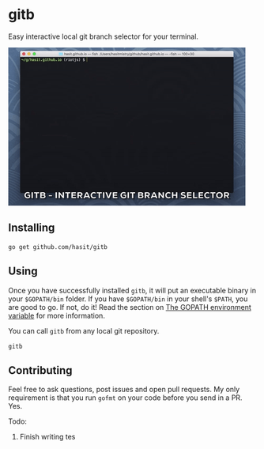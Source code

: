 # gitb
Easy interactive local git branch selector for your terminal.

![gitb](./assets/gitb.gif)

## Installing

```
go get github.com/hasit/gitb
```

## Using

Once you have successfully installed `gitb`, it will put an executable binary in your `$GOPATH/bin` folder. If you have `$GOPATH/bin` in your shell's `$PATH`, you are good to go. If not, do it! Read the section on [The GOPATH environment variable](https://golang.org/doc/code.html#GOPATH) for more information. 

You can call `gitb` from any local git repository. 

```
gitb
```

## Contributing

Feel free to ask questions, post issues and open pull requests. My only requirement is that you run `gofmt` on your code before you send in a PR. Yes.

Todo:
1. Finish writing tes

